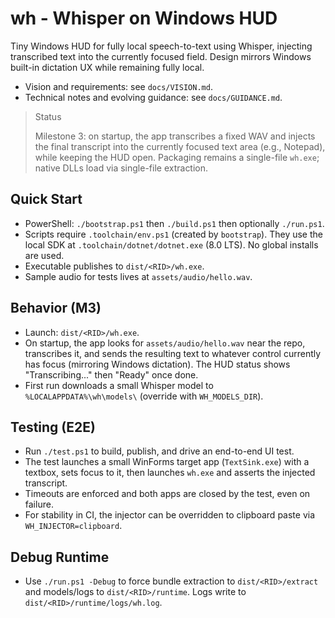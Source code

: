 ﻿# wh - Whisper on Windows HUD

Tiny Windows HUD for fully local speech-to-text using Whisper, injecting transcribed text into the currently focused field. Design mirrors Windows built-in dictation UX while remaining fully local.

- Vision and requirements: see `docs/VISION.md`.
- Technical notes and evolving guidance: see `docs/GUIDANCE.md`.

> Status
>
> Milestone 3: on startup, the app transcribes a fixed WAV and injects the final transcript into the currently focused text area (e.g., Notepad), while keeping the HUD open. Packaging remains a single-file `wh.exe`; native DLLs load via single-file extraction.

## Quick Start

- PowerShell: `./bootstrap.ps1` then `./build.ps1` then optionally `./run.ps1`.
- Scripts require `.toolchain/env.ps1` (created by `bootstrap`). They use the local SDK at `.toolchain/dotnet/dotnet.exe` (8.0 LTS). No global installs are used.
- Executable publishes to `dist/<RID>/wh.exe`.
- Sample audio for tests lives at `assets/audio/hello.wav`.

## Behavior (M3)

- Launch: `dist/<RID>/wh.exe`.
- On startup, the app looks for `assets/audio/hello.wav` near the repo, transcribes it, and sends the resulting text to whatever control currently has focus (mirroring Windows dictation). The HUD status shows "Transcribing..." then "Ready" once done.
- First run downloads a small Whisper model to `%LOCALAPPDATA%\wh\models\` (override with `WH_MODELS_DIR`).

## Testing (E2E)

- Run `./test.ps1` to build, publish, and drive an end-to-end UI test.
- The test launches a small WinForms target app (`TextSink.exe`) with a textbox, sets focus to it, then launches `wh.exe` and asserts the injected transcript.
- Timeouts are enforced and both apps are closed by the test, even on failure.
- For stability in CI, the injector can be overridden to clipboard paste via `WH_INJECTOR=clipboard`.



## Debug Runtime
- Use `./run.ps1 -Debug` to force bundle extraction to `dist/<RID>/extract` and models/logs to `dist/<RID>/runtime`. Logs write to `dist/<RID>/runtime/logs/wh.log`.
